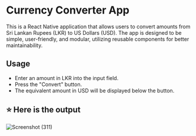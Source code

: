 # Currency Converter App
This is a React Native application that allows users to convert amounts from Sri Lankan Rupees (LKR) to US Dollars (USD). The app is designed to be simple, user-friendly, and modular, utilizing reusable components for better maintainability.

## Usage
- Enter an amount in LKR into the input field.
- Press the "Convert" button.
- The equivalent amount in USD will be displayed below the button.

## ⭐ Here is the output
![Screenshot (311)](https://github.com/user-attachments/assets/c77afa53-e45a-4dd4-8018-f5c5b5df6e96)

